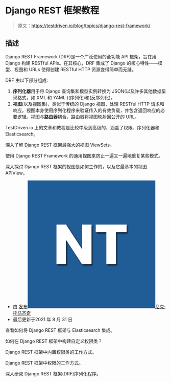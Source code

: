 # Django REST 框架教程

> 原文：<https://testdriven.io/blog/topics/django-rest-framework/>

## 描述

Django REST Framework (DRF)是一个广泛使用的全功能 API 框架，旨在用 Django 构建 RESTful APIs。在其核心，DRF 集成了 Django 的核心特性——模型、视图和 URLs 使得创建 RESTful HTTP 资源变得简单而无缝。

DRF 由以下部分组成:

1.  **序列化器**用于将 Django 查询集和模型实例转换为 JSON(以及许多其他数据呈现格式，如 XML 和 YAML )(序列化)和(反序列化)。
2.  **视图**(以及视图集)，类似于传统的 Django 视图，处理 RESTful HTTP 请求和响应。视图本身使用序列化程序来验证传入的有效负载，并包含返回响应的必要逻辑。视图与**路由器**耦合，路由器将视图映射回公开的 URL。

TestDriven.io 上的文章和教程是比较中级到高级的，涵盖了权限、序列化器和 Elasticsearch。

深入了解 Django REST 框架最强大的视图 ViewSets。

使用 Django REST Framework 的通用视图来防止一遍又一遍地重复某些模式。

深入探讨 Django REST 框架的视图是如何工作的，以及它最基本的视图 APIView。

*   由 [发布![Nik Tomazic](img/06d2b958481802809b8daf74b93ff2c8.png)尼克·托马齐奇](/authors/tomazic/)
*   最后更新于2021 年 8 月 31 日

查看如何将 Django REST 框架与 Elasticsearch 集成。

如何在 Django REST 框架中构建自定义权限类？

Django REST 框架中内置权限类的工作方式。

Django REST 框架中权限的工作方式。

深入研究 Django REST 框架(DRF)序列化程序。